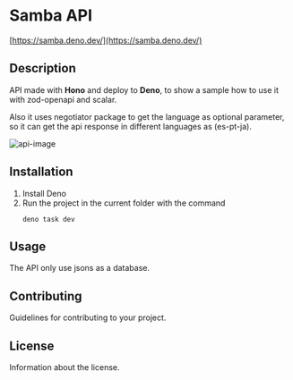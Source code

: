 # Samba API

[https://samba.deno.dev/](https://samba.deno.dev/)

## Description

API made with **Hono** and deploy to **Deno**, to show a sample how to use it
with zod-openapi and scalar.

Also it uses negotiator package to get the language as optional parameter, so it
can get the api response in different languages as (es-pt-ja).

![api-image](https://github.com/hectorAguero/samba-public-api/assets/31939754/e5a7e9f8-0cb9-4dd9-846c-ea4e31ae1584)

## Installation

1. Install Deno
2. Run the project in the current folder with the command
   ```
   deno task dev
   ```

## Usage

The API only use jsons as a database.

## Contributing

Guidelines for contributing to your project.

## License

Information about the license.
